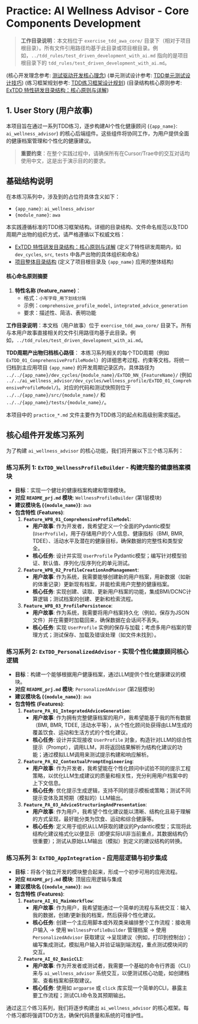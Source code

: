 # Practice: AI Wellness Advisor - Core Components Development

> **工作目录说明**：本文档位于 `exercise_tdd_awa_core/` 目录下（相对于项目根目录）。所有文件引用路径均基于此目录或项目根目录。例如，`../tdd_rules/test_driven_development_with_ai.md` 指向的是项目根目录下的 `tdd_rules/test_driven_development_with_ai.md`。

(核心开发理念参考: [测试驱动开发核心理念](../tdd_rules/test_driven_development_with_ai.md))
(单元测试设计参考: [TDD单元测试设计技巧](../tdd_rules/tdd_unit_test_design_techniques.md))
(练习框架规划参考: [TDD练习框架设计规划](../tdd_rules/planning_tdd_exercise.md))
(目录结构核心原则参考: [ExTDD 特性研发目录结构：核心原则与详解](../README_folder_feature.md))

## 1. User Story (用户故事)

本项目旨在通过一系列TDD练习，逐步构建AI个性化健康顾问 (`{app_name}`: `ai_wellness_advisor`) 的核心后端组件。这些组件将协同工作，为用户提供全面的健康档案管理和个性化的健康建议。

> **重要约束**：在整个实践过程中，请确保所有在Cursor/Trae中的交互对话均使用中文，这是出于演示目的的要求。

## 基础结构说明

在本练习系列中，涉及到的占位符具体含义如下：
*   `{app_name}`: `ai_wellness_advisor`
*   `{module_name}`: `awa`

本实践遵循标准的TDD练习框架结构。详细的目录结构、文件命名规范以及TDD周期产出物的组织方式，请严格遵循以下权威文档：
*   [ExTDD 特性研发目录结构：核心原则与详解](../../README_folder_feature.md) (定义了特性研发周期内，如 `dev_cycles`, `src`, `tests` 中各产出物的具体组织和命名)
*   [项目整体目录结构](../../README_folders.md) (定义了项目根目录及 `{app_name}` 应用的整体结构)

#### 核心命名原则摘要

1.  **特性名称 (feature_name)**：
    *   格式：`小写字母_用下划线分隔`
    *   示例：`comprehensive_profile_model`, `integrated_advice_generation`
    *   要求：描述性、简洁、表明功能

**工作目录说明**：本文档（用户故事）位于 `exercise_tdd_awa_core/` 目录下。所有与本用户故事直接相关的文件引用路径均基于此目录。例如，`../tdd_rules/test_driven_development_with_ai.md`。

**TDD周期产出物归档核心路径**：
本练习系列相关的每个TDD周期（例如 `ExTDD_01_ComprehensiveProfileModel`）的详细思考过程、约束等文档，将统一归档到主应用项目 `{app_name}` 的开发周期记录区内，具体路径为 `../../{app_name}/dev_cycles/{module_name}/ExTDD_NN_{FeatureName}/` (例如 `../../ai_wellness_advisor/dev_cycles/wellness_profile/ExTDD_01_ComprehensiveProfileModel/`)。对应的代码和测试快照则位于 `../../{app_name}/src/{module_name}/` 和 `../../{app_name}/tests/{module_name}/`。

本项目中的 `practice_*.md` 文件主要作为TDD练习的起点和高级别需求描述。

## 核心组件开发练习系列

为了构建 `ai_wellness_advisor` 的核心功能，我们将开展以下三个练习系列：

### 练习系列 1: `ExTDD_WellnessProfileBuilder` - 构建完整的健康档案模块
*   **目标**：实现一个健壮的健康档案构建和管理模块。
*   **对应 `README_prj.md` 模块**: `WellnessProfileBuilder` (第1层模块)
*   **建议模块名 (`{module_name}`)**: `awa`
*   **包含特性 (Features)**:
    1.  **`Feature_WPB_01_ComprehensiveProfileModel`**:
        *   **用户故事**: 作为开发者，我希望定义一个全面的Pydantic模型 (`UserProfile`)，用于存储用户的个人信息、健康指标（BMI, BMR, TDEE）、活动水平及潜在的健康目标，确保数据的完整性和类型安全。
        *   **核心任务**: 设计并实现 `UserProfile` Pydantic模型；编写针对模型验证、默认值、序列化/反序列化的单元测试。
    2.  **`Feature_WPB_02_ProfileCreationAndManagement`**:
        *   **用户故事**: 作为系统，我需要能够创建新的用户档案，用新数据（如新的体重记录）更新现有档案，并能检索用户完整的健康档案。
        *   **核心任务**: 实现创建、读取、更新用户档案的功能，集成BMI/DCNC计算逻辑；测试档案的创建、更新和检索流程。
    3.  **`Feature_WPB_03_ProfilePersistence`**:
        *   **用户故事**: 作为系统，我需要将用户档案持久化（例如，保存为JSON文件）并在需要时加载回来，确保数据在会话间不丢失。
        *   **核心任务**: 实现 `UserProfile` 实例的保存与加载；考虑多用户档案的管理方式；测试保存、加载及错误处理（如文件未找到）。

### 练习系列 2: `ExTDD_PersonalizedAdvisor` - 实现个性化健康顾问核心逻辑
*   **目标**：构建一个能够根据用户健康档案，通过LLM提供个性化健康建议的模块。
*   **对应 `README_prj.md` 模块**: `PersonalizedAdvisor` (第2层模块)
*   **建议模块名 (`{module_name}`)**: `awa`
*   **包含特性 (Features)**:
    1.  **`Feature_PA_01_IntegratedAdviceGeneration`**:
        *   **用户故事**: 作为拥有完整健康档案的用户，我希望能基于我的所有数据（BMI, BMR, TDEE, 活动水平等），从个性化顾问处获得由LLM生成的覆盖饮食、运动和生活方式的个性化建议。
        *   **核心任务**: 设计并实现接收 `UserProfile` 对象，构造针对LLM的综合性提示（Prompt），调用LLM，并将返回结果解析为结构化建议的功能；通过模拟LLM调用来测试提示构建和响应解析。
    2.  **`Feature_PA_02_ContextualPromptEngineering`**:
        *   **用户故事**: 作为开发者，我希望能在个性化顾问中试验不同的提示工程策略，以优化LLM生成建议的质量和相关性，充分利用用户档案中的上下文信息。
        *   **核心任务**: 优化提示生成逻辑，支持不同的提示模板或策略；测试不同提示变体及其预期（模拟的）LLM输出。
    3.  **`Feature_PA_03_AdviceStructuringAndPresentation`**:
        *   **用户故事**: 作为用户，我希望个性化建议能以清晰、结构化且易于理解的方式呈现，最好能分类为饮食、运动和综合健康等。
        *   **核心任务**: 定义用于组织从LLM获取的建议的Pydantic模型；实现将此结构化建议格式化以便显示（即便实际UI非当前重点，其数据结构仍很重要）；测试从原始LLM输出（模拟）到定义的建议结构的转换。

### 练习系列 3: `ExTDD_AppIntegration` - 应用层逻辑与初步集成
*   **目标**：将各个独立开发的模块整合起来，形成一个初步可用的应用流程。
*   **对应 `README_prj.md` 模块**: 顶层应用逻辑与集成
*   **建议模块名 (`{module_name}`)**: `awa`
*   **包含特性 (Features)**:
    1.  **`Feature_AI_01_MainWorkflow`**:
        *   **用户故事**: 作为用户，我希望能通过一个简单的流程与系统交互：输入我的数据，创建/更新我的档案，然后获得个性化建议。
        *   **核心任务**: 创建一个主应用脚本或外观类来编排整个工作流程：接收用户输入 -> 使用 `WellnessProfileBuilder` 管理档案 -> 使用 `PersonalizedAdvisor` 获取建议 ->呈现建议（例如，打印到控制台）；编写集成测试，模拟用户输入并验证端到端流程，重点测试模块间的交互。
    2.  **`Feature_AI_02_BasicCLI`**:
        *   **用户故事**: 作为开发者或测试者，我需要一个基础的命令行界面（CLI）来与 `ai_wellness_advisor` 系统交互，以便测试核心功能，如创建档案、查看档案和获取建议。
        *   **核心任务**: 使用如 `argparse` 或 `click` 库实现一个简单的CLI，暴露主要工作流程；测试CLI命令及其预期输出。

通过这三个练习系列，我们将逐步构建出 `ai_wellness_advisor` 的核心框架。每个练习都将强调TDD方法，确保代码质量和系统的可维护性。